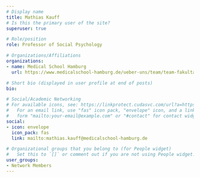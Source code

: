 ```yaml
---
# Display name
title: Mathias Kauff
# Is this the primary user of the site?
superuser: true

# Role/position
role: Professor of Social Psychology

# Organizations/Affiliations
organizations:
- name: Medical School Hamburg
  url: https://www.medicalschool-hamburg.de/ueber-uns/team/team-fakultaet-humanwissenschaften/mathias-kauff/

# Short bio (displayed in user profile at end of posts)
bio: 

# Social/Academic Networking
# For available icons, see: https://linkprotect.cudasvc.com/url?a=https%3a%2f%2fsourcethemes.com%2facademic%2fdocs%2fpage-builder%2f%23icons&c=E,1,03Q55I8O6D-V-MsaI5i3Th7UvGHpRVj6l4dANOBXiQaBRckWF-Uxi40d1B8mh5T88rS8FWL6R2UVO5-e4mDAmzVU5C2FJcU0kEkb6Qi2tyc,&typo=1
#   For an email link, use "fas" icon pack, "envelope" icon, and a link in the
#   form "mailto:your-email@example.com" or "#contact" for contact widget.
social:
- icon: envelope
  icon_pack: fas
  link: mailto:mathias.kauff@medicalschool-hamburg.de

# Organizational groups that you belong to (for People widget)
#   Set this to `[]` or comment out if you are not using People widget.
user_groups:
- Network Members
---
```

